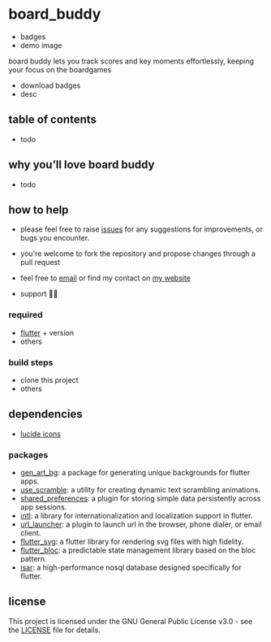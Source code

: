 # board_buddy

- badges
- demo image

board buddy lets you track scores and key moments effortlessly, keeping your focus on the boardgames

- download badges
- desc

## table of contents

- todo

## why you’ll love board buddy

- todo

## how to help

- please feel free to raise [issues]() for any suggestions for improvements, or bugs you encounter.
- you're welcome to fork the repository and propose changes through a pull request
- feel free to [email](mailto:khlebobul@gmail) or find my contact on [my website](https://khlebobul.github.io)

- support 🤷‍♂️

### required

- [flutter](https://flutter.dev) + version
- others

### build steps

- clone this project
- others

<!-- ## contributors -->
<!-- ## star history -->

<!-- ## repository activity
- repobeats -->


## dependencies

- [lucide icons](https://lucide.dev)

### packages

- [gen_art_bg](https://pub.dev/packages/gen_art_bg): a package for generating unique backgrounds for flutter apps.
- [use_scramble](https://pub.dev/packages/use_scramble): a utility for creating dynamic text scrambling animations.
- [shared_preferences](https://pub.dev/packages/shared_preferences): a plugin for storing simple data persistently across app sessions.
- [intl](https://pub.dev/packages/intl): a library for internationalization and localization support in flutter.
- [url_launcher](https://pub.dev/packages/url_launcher): a plugin to launch url in the browser, phone dialer, or email client.
- [flutter_svg](https://pub.dev/packages/flutter_svg): a flutter library for rendering svg files with high fidelity.
- [flutter_bloc](https://pub.dev/packages/flutter_bloc): a predictable state management library based on the bloc pattern.
- [isar](https://pub.dev/packages/isar): a high-performance nosql database designed specifically for flutter.

## license

This project is licensed under the GNU General Public License v3.0 - see the [LICENSE](LICENSE) file for details.